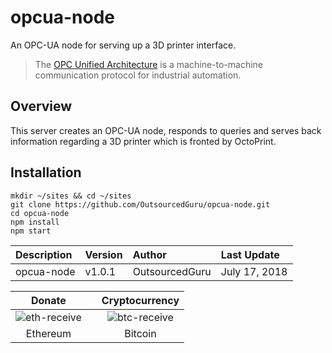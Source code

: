 # opcua-node
An OPC-UA node for serving up a 3D printer interface.

> The [OPC Unified Architecture](https://en.wikipedia.org/wiki/OPC_Unified_Architecture) is a machine-to-machine communication protocol for industrial automation.

## Overview
This server creates an OPC-UA node, responds to queries and serves back information regarding a 3D printer which is fronted by OctoPrint.

## Installation

```
mkdir ~/sites && cd ~/sites
git clone https://github.com/OutsourcedGuru/opcua-node.git
cd opcua-node
npm install
npm start
```

|Description|Version|Author|Last Update|
|:---|:---|:---|:---|
|opcua-node|v1.0.1|OutsourcedGuru|July 17, 2018|

|Donate||Cryptocurrency|
|:-----:|---|:--------:|
| ![eth-receive](https://user-images.githubusercontent.com/15971213/40564950-932d4d10-601f-11e8-90f0-459f8b32f01c.png) || ![btc-receive](https://user-images.githubusercontent.com/15971213/40564971-a2826002-601f-11e8-8d5e-eeb35ab53300.png) |
|Ethereum||Bitcoin|
